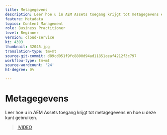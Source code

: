 ```yaml
---
title: Metagegevens
description: Leer hoe u in AEM Assets toegang krijgt tot metagegevens en hoe u deze kunt gebruiken.
feature: Metadata
topics: Content Management
role: Business Practitioner
level: Beginner
version: cloud-service
kt: 4303
thumbnail: 32045.jpg
translation-type: tm+mt
source-git-commit: d89cd051f9fc8800d94ad11851ceaf4212f3c797
workflow-type: tm+mt
source-wordcount: '24'
ht-degree: 0%

---
```



# Metagegevens

Leer hoe u in AEM Assets toegang krijgt tot metagegevens en hoe u deze kunt gebruiken.

>[!VIDEO](https://video.tv.adobe.com/v/32045/?quality=12&learn=on&hidetitle=true)